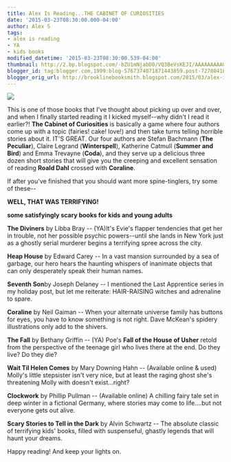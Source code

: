```yaml
---
title: Alex Is Reading...THE CABINET OF CURIOSITIES
date: '2015-03-23T08:30:00.000-04:00'
author: Alex S
tags:
- alex is reading
- YA
- kids books
modified_datetime: '2015-03-23T08:30:00.539-04:00'
thumbnail: http://2.bp.blogspot.com/-bZU1mNjabD0/VQ3BeVsKEJI/AAAAAAAAAGM/_p_I5dERGgk/s72-c/CabinetofCuriosities_finalcover_hi-res.jpg
blogger_id: tag:blogger.com,1999:blog-5767374071871443859.post-7278041841436550483
blogger_orig_url: http://brooklinebooksmith.blogspot.com/2015/03/alex-is-readingthe-cabinet-of.html
---
```

[![](http://2.bp.blogspot.com/-bZU1mNjabD0/VQ3BeVsKEJI/AAAAAAAAAGM/_p_I5dERGgk/s1600/CabinetofCuriosities_finalcover_hi-res.jpg)](http://2.bp.blogspot.com/-bZU1mNjabD0/VQ3BeVsKEJI/AAAAAAAAAGM/_p_I5dERGgk/s1600/CabinetofCuriosities_finalcover_hi-res.jpg)

This is one of those books that I've thought about picking up over and over, and when I finally started reading it I kicked myself--why didn't I read it earlier?! **The Cabinet of Curiosities** is basically a game where four authors come up with a topic (fairies! cake! love!) and then take turns telling horrible stories about it. IT'S GREAT. Our four authors are Stefan Bachmann (**The Peculiar**), Claire Legrand (**Winterspell**), Katherine Catmull (**Summer and Bird**) and Emma Trevayne (**Coda**), and they serve up a delicious three dozen short stories that will give you the creeping and excellent sensation of reading **Roald Dahl** crossed with **Coraline**.  

If after you've finished that you should want more spine-tinglers, try some of these--  

**WELL, THAT WAS TERRIFYING!**

**some satisfyingly scary books for kids and young adults**

**The Diviners** by Libba Bray -- (YA)It's Evie's flapper tendencies that get her in trouble, not her possible psychic powers--until she lands in New York just as a ghostly serial murderer begins a terrifying spree across the city.

**Heap House** by Edward Carey -- In a vast mansion surrounded by a sea of garbage, our hero hears the haunting whispers of inanimate objects that can only desperately speak their human names.

**Seventh Son**by Joseph Delaney -- I mentioned the Last Apprentice series in my holiday post, but let me reiterate: HAIR-RAISING witches and adrenaline to spare.

**Coraline** by Neil Gaiman -- When your alternate universe family has buttons for eyes, you have to know something is not right. Dave McKean's spidery illustrations only add to the shivers.

**The Fall** by Bethany Griffin -- (YA) Poe's **Fall of the House of Usher** retold from the perspective of the teenage girl who lives there at the end. Do they live? Do they die?

**Wait Til Helen Comes** by Mary Downing Hahn -- (Available online & used) Molly's little stepsister isn't very nice, but at least the raging ghost she's threatening Molly with doesn't exist...right?

**Clockwork** by Phillip Pullman -- (Available online) A chilling fairy tale set in deep winter in a fictional Germany, where stories may come to life....but not everyone gets out alive.

**Scary Stories to Tell in the Dark** by Alvin Schwartz -- The absolute classic of terrifying kids' books, filled with suspenseful, ghastly legends that will haunt your dreams.

Happy reading! And keep your lights on.